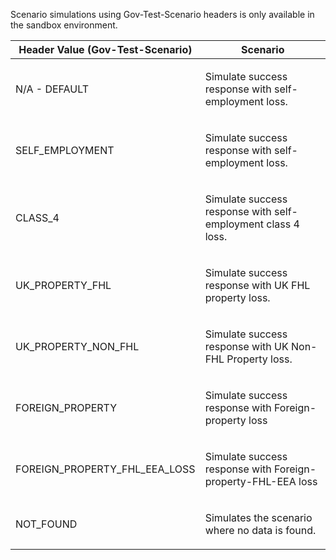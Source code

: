 <p>Scenario simulations using Gov-Test-Scenario headers is only available in the sandbox environment.</p>
<table>
    <thead>
        <tr>
            <th>Header Value (Gov-Test-Scenario)</th>
            <th>Scenario</th>
        </tr>
    </thead>
    <tbody>
        <tr>
            <td><p>N/A - DEFAULT</p></td>
            <td><p>Simulate success response with self-employment loss.</p></td>
        </tr>
        <tr>
            <td><p>SELF_EMPLOYMENT</p></td>
            <td><p>Simulate success response with self-employment loss.</p></td>
        </tr>
        <tr>
            <td><p>CLASS_4</p></td>
            <td><p>Simulate success response with self-employment class 4 loss.</p></td>
        </tr>
        <tr>
            <td><p>UK_PROPERTY_FHL</p></td>
            <td><p>Simulate success response with UK FHL property loss.</p></td>
        </tr>
        <tr>
            <td><p>UK_PROPERTY_NON_FHL</p></td>
            <td><p>Simulate success response with UK Non-FHL Property loss.</p></td>
        </tr>
        <tr>
            <td><p>FOREIGN_PROPERTY</p></td>
            <td><p>Simulate success response with Foreign-property loss</p></td>
        </tr>
        <tr>
            <td><p>FOREIGN_PROPERTY_FHL_EEA_LOSS</p></td>
            <td><p>Simulate success response with Foreign-property-FHL-EEA loss</p></td>
        </tr>
        <tr>
           <td><p>NOT_FOUND</p></td>
           <td><p>Simulates the scenario where no data is found.</p></td>
        </tr>
    </tbody>
</table>
